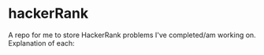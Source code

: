 # hackerRank
A repo for me to store HackerRank problems I've completed/am working on.
Explanation of each:
